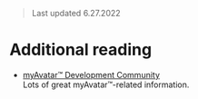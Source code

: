 > Last updated 6.27.2022

# Additional reading
* [myAvatar™ Development Community](https://github.com/myAvatar-Development-Community)<br>
Lots of great myAvatar™-related information.